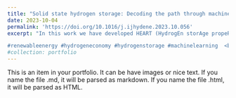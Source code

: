 ```yaml
---
title: "Solid state hydrogen storage: Decoding the path through machine learning"
date: 2023-10-04
permalink: 'https://doi.org/10.1016/j.ijhydene.2023.10.056'
excerpt: "In this work we have developed HEART (HydrogEn storAge propeRty predicTor), a machine learning framework to discover new metal alloys for efficient hydrogen storage. Our framework includes two ML models that predict the HYdrogen Storage capaciTy as function of temperature (HYST) and the enTHalpy of hydride fORmation (THOR) of multi-component metal alloys. These models helps us to explore millions of possibilities and identify promising materials for hydrogen storage, accelerating the path towards a sustainable future. 

#renewableenergy #hydrogeneconomy #hydrogenstorage #machinelearning  <br/><img src='/images/GraphAbstractFinal(PaperSize).png'>"
#collection: portfolio
---
```


This is an item in your portfolio. It can be have images or nice text. If you name the file .md, it will be parsed as markdown. If you name the file .html, it will be parsed as HTML. 
